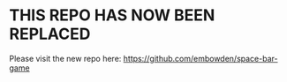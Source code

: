 # THIS REPO HAS NOW BEEN REPLACED

Please visit the new repo here:
https://github.com/embowden/space-bar-game
